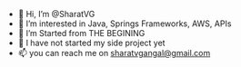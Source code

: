- 👋 Hi, I’m @SharatVG
- 👀 I’m interested in Java, Springs Frameworks, AWS, APIs
- 🌱 I’m Started from THE BEGINING 
- 💞️ I have not started my side project yet
- 📫 you can reach me on sharatvgangal@gmail.com

<!---
SharatVG/SharatVG is a ✨ special ✨ repository because its `README.md` (this file) appears on your GitHub profile.
You can click the Preview link to take a look at your changes.
--->
